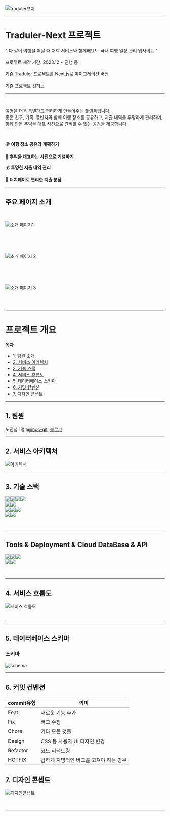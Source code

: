 ![traduler표지](https://github.com/jinoc-git/traduler-project/assets/108923582/dfd57ebb-ca10-44eb-8857-33129e32a032)

---

# Traduler-Next 프로젝트

" 다 같이 여행을 떠날 때 저희 서비스와 함께해요! - 국내 여행 일정 관리 웹사이트 "<br/>
<br/>
프로젝트 제작 기간: 2023.12 ~ 진행 중<br/>
<br/>
기존 Traduler 프로젝트를 Next.js로 마이그레이션 버전<br/>
<br/>
[기존 프로젝트 깃허브](https://github.com/jinoc-git/traduler-project)

---

<br/>

여행을 더욱 특별하고 편리하게 만들어주는 플랫폼입니다. <br/>
좋은 친구, 가족, 동반자와 함께 여행 장소를 공유하고, 지출 내역을 투명하게 관리하며,<br/>
함께 만든 추억을 대표 사진으로 간직할 수 있는 공간을 제공합니다. <br/>

<br/>

🌍 **여행 장소 공유와 계획하기**

📸 **추억을 대표하는 사진으로 기념하기**

💰 **투명한 지출 내역 관리**

🤝 **더치페이로 편리한 지출 분담**

---

## 주요 페이지 소개

<br/>

![소개 페이지1](https://github.com/jinoc-git/traduler-project/assets/108923582/12e3bfc5-65a8-415a-bd42-a0c2d717ebcf)

<br/>
<br/>
<br/>

![소개 페이지 2](https://github.com/jinoc-git/traduler-project/assets/108923582/d8001fd4-4c58-4132-a2ab-94b299b14827)

<br/>
<br/>
<br/>

![소개 페이지 3](https://github.com/jinoc-git/traduler-project/assets/108923582/2c701aeb-0071-4bc8-9e91-c883fe507458)

<br/>
<br/>

---

# 프로젝트 개요

**목차**

- [1. 팀원 소개](#1-팀원)
- [2. 서비스 아키텍처](#2-서비스-아키텍처)
- [3. 기술 스택](#3-기술-스택)
- [4. 서비스 흐름도](#4-서비스-흐름도)
- [5. 데이터베이스 스키마](#5-데이터베이스-스키마)
- [6. 커밋 컨벤션](#6-커밋-컨벤션)
- [7. 디자인 콘셉트](#7-디자인-콘셉트)

---

## 1. 팀원

노진철 1명 [@jinoc-git](https://github.com/jinoc-git), [블로그](https://jinoc.tistory.com/)

---

## 2. 서비스 아키텍처

![아키텍처](https://github.com/jinoc-git/traduler-next/assets/132889294/7797d8b5-b23c-46e7-ab5f-5a10a0a879ab)

---

## 3. 기술 스택

<img src="https://img.shields.io/badge/typescript-3178C6?style=for-the-badge&logo=typescript&logoColor=white"><img src="https://img.shields.io/badge/javascript-F7DF1E?style=for-the-badge&logo=javascript&logoColor=white"><img src="https://img.shields.io/badge/react-61DAFB?style=for-the-badge&logo=react&logoColor=white"><img src="https://img.shields.io/badge/next.js-000000?style=for-the-badge&logo=nextdotjs&logoColor=white"/><br/><img src="https://img.shields.io/badge/eslint-4B32C3?style=for-the-badge&logo=eslint&logoColor=white"><img src="https://img.shields.io/badge/prettier-F7B93E?style=for-the-badge&logo=prettier&logoColor=white"><br/><img src="https://img.shields.io/badge/reactquery-FF4154?style=for-the-badge&logo=reactquery&logoColor=white"><img src="https://img.shields.io/badge/Axios-5A29E4?style=for-the-badge&logo=axios&logoColor=white"><img src="https://img.shields.io/badge/Zustand-54273B?style=for-the-badge&logo=&logoColor=white"><br/><img src="https://img.shields.io/badge/tailwindcss-06B6D4?style=for-the-badge&logo=tailwindcss&logoColor=white"><img src="https://img.shields.io/badge/pwa-5A0FC8?style=for-the-badge&logo=pwa&logoColor=white">

<br/>

---

## Tools & Deployment & Cloud DataBase & API

<img src="https://img.shields.io/badge/supabase-3FCF8E?style=for-the-badge&logo=supabase&logoColor=white"><img src="https://img.shields.io/badge/figma-F24E1E?style=for-the-badge&logo=figma&logoColor=black"><img src="https://img.shields.io/badge/github-181717?style=for-the-badge&logo=github&logoColor=white"> <br/>
<img src="https://img.shields.io/badge/kakaoMap-FFCD00?style=for-the-badge&logo=kakao&logoColor=white"><img src="https://img.shields.io/badge/kakaoNavi-black?style=for-the-badge&logo=kakao&logoColor=FFCD00">

<br/>

---

## 4. 서비스 흐름도

![서비스 흐름도](https://github.com/jinoc-git/traduler-project/assets/108923582/e086f257-be13-4037-83c0-b6d853c793d3)

<br/>

---

## 5. 데이터베이스 스키마

### 스키마

![schema](https://github.com/jinoc-git/traduler-project/assets/108923582/b0f7c4fd-aae2-438e-aea1-856790f5d954)

---

## 6. 커밋 컨벤션

| **commit유형** | **의미**                                |
| -------------- | --------------------------------------- |
| Feat           | 새로운 기능 추가                        |
| Fix            | 버그 수정                               |
| Chore          | 기타 모든 것들                          |
| Design         | CSS 등 사용자 UI 디자인 변경            |
| Refactor       | 코드 리팩토링                           |
| HOTFIX         | 급하게 치명적인 버그를 고쳐야 하는 경우 |

## 7. 디자인 콘셉트

![디자인콘셉트](https://github.com/jinoc-git/traduler-project/assets/108923582/9c7a7c45-4cf8-48be-acd4-235e37251b2b)

<br/>

---
